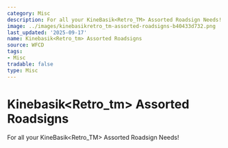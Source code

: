 ```yaml
---
category: Misc
description: For all your KineBasik<Retro_TM> Assorted Roadsign Needs!
image: ../images/kinebasikretro_tm-assorted-roadsigns-b40433d732.png
last_updated: '2025-09-17'
name: Kinebasik<Retro_tm> Assorted Roadsigns
source: WFCD
tags:
- Misc
tradable: false
type: Misc
---
```


# Kinebasik<Retro_tm> Assorted Roadsigns

For all your KineBasik<Retro_TM> Assorted Roadsign Needs!

